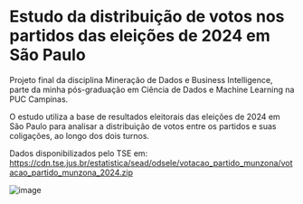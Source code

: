 # Estudo da distribuição de votos nos partidos das eleições de 2024 em São Paulo

Projeto final da disciplina Mineração de Dados e Business Intelligence, parte da minha pós-graduação em Ciência de Dados e Machine Learning na PUC Campinas.

O estudo utiliza a base de resultados eleitorais das eleições de 2024 em São Paulo para analisar a distribuição de votos entre os partidos e suas coligações, ao longo dos dois turnos.

Dados disponibilizados pelo TSE em: https://cdn.tse.jus.br/estatistica/sead/odsele/votacao_partido_munzona/votacao_partido_munzona_2024.zip

![image](https://github.com/user-attachments/assets/830d6c2e-1819-4c4c-a481-04d5fa3aec90)

